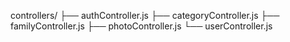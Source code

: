 controllers/
├── authController.js
├── categoryController.js
├── familyController.js
├── photoController.js
└── userController.js

